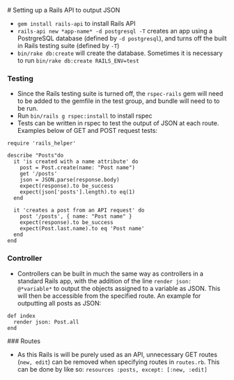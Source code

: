 # Setting up a Rails API to output JSON

  * `gem install rails-api` to install Rails API
  * `rails-api new *app-name* -d postgresql -T` creates an app using a PostrgreSQL database (defined by `-d postgresql`), and turns off the built in Rails testing suite (defined by `-T`)
  * `bin/rake db:create` will create the database. Sometimes it is necessary to run `bin/rake db:create RAILS_ENV=test`

### Testing
  * Since the Rails testing suite is turned off, the `rspec-rails` gem will need to be added to the gemfile in the test group, and bundle will need to to be run.
  * Run `bin/rails g rspec:install` to install rspec
  * Tests can be written in rspec to test the output of JSON at each route. Examples below of GET and POST request tests:
  ```
  require 'rails_helper'

  describe "Posts"do
    it 'is created with a name attribute' do
      post = Post.create(name: "Post name")
      get '/posts'
      json = JSON.parse(response.body)
      expect(response).to be_success
      expect(json['posts'].length).to eq(1)
    end

    it 'creates a post from an API request' do
      post '/posts', { name: "Post name" }
      expect(response).to be_success
      expect(Post.last.name).to eq 'Post name'
    end
  end
  ```

### Controller
  * Controllers can be built in much the same way as controllers in a standard Rails app, with the addition of the line `render json: @*variable*` to output the objects assigned to a variable as JSON. This will then be accessible from the specified route. An example for outputting all posts as JSON:
  ```
  def index
    render json: Post.all
  end
  ```

### Routes
  * As this Rails is will be purely used as an API, unnecessary GET routes (`new, edit`) can be removed when specifying routes in `routes.rb`. This can be done by like so: `resources :posts, except: [:new, :edit]`
